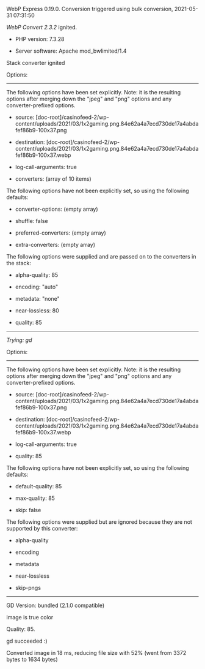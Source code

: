 WebP Express 0.19.0. Conversion triggered using bulk conversion, 2021-05-31 07:31:50

*WebP Convert 2.3.2*  ignited.
- PHP version: 7.3.28
- Server software: Apache mod_bwlimited/1.4

Stack converter ignited

Options:
------------
The following options have been set explicitly. Note: it is the resulting options after merging down the "jpeg" and "png" options and any converter-prefixed options.
- source: [doc-root]/casinofeed-2/wp-content/uploads/2021/03/1x2gaming.png.84e62a4a7ecd730de17a4abdafef86b9-100x37.png
- destination: [doc-root]/casinofeed-2/wp-content/uploads/2021/03/1x2gaming.png.84e62a4a7ecd730de17a4abdafef86b9-100x37.webp
- log-call-arguments: true
- converters: (array of 10 items)

The following options have not been explicitly set, so using the following defaults:
- converter-options: (empty array)
- shuffle: false
- preferred-converters: (empty array)
- extra-converters: (empty array)

The following options were supplied and are passed on to the converters in the stack:
- alpha-quality: 85
- encoding: "auto"
- metadata: "none"
- near-lossless: 80
- quality: 85
------------


*Trying: gd* 

Options:
------------
The following options have been set explicitly. Note: it is the resulting options after merging down the "jpeg" and "png" options and any converter-prefixed options.
- source: [doc-root]/casinofeed-2/wp-content/uploads/2021/03/1x2gaming.png.84e62a4a7ecd730de17a4abdafef86b9-100x37.png
- destination: [doc-root]/casinofeed-2/wp-content/uploads/2021/03/1x2gaming.png.84e62a4a7ecd730de17a4abdafef86b9-100x37.webp
- log-call-arguments: true
- quality: 85

The following options have not been explicitly set, so using the following defaults:
- default-quality: 85
- max-quality: 85
- skip: false

The following options were supplied but are ignored because they are not supported by this converter:
- alpha-quality
- encoding
- metadata
- near-lossless
- skip-pngs
------------

GD Version: bundled (2.1.0 compatible)
image is true color
Quality: 85. 
gd succeeded :)

Converted image in 18 ms, reducing file size with 52% (went from 3372 bytes to 1634 bytes)

